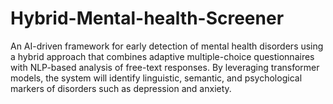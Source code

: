 # Hybrid-Mental-health-Screener
An AI-driven framework for early detection of mental health disorders using a hybrid approach that combines adaptive multiple-choice questionnaires with NLP-based analysis of free-text responses. By leveraging transformer models, the system will identify linguistic, semantic, and psychological markers of disorders such as depression and anxiety.
